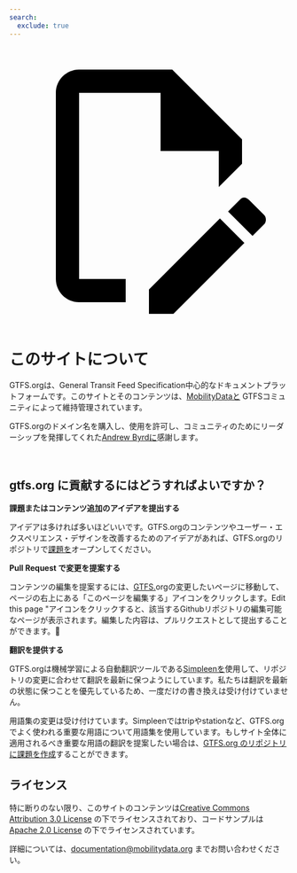 ```yaml
---
search:
  exclude: true
---
```


<a class="pencil-link" href="https://github.com/MobilityData/gtfs.org/blob/main/docs/about.ja.md" title="Edit this page" target="_blank">
    <svg class="pencil" xmlns="http://www.w3.org/2000/svg" viewBox="0 0 24 24"><path d="M10 20H6V4h7v5h5v3.1l2-2V8l-6-6H6c-1.1 0-2 .9-2 2v16c0 1.1.9 2 2 2h4v-2m10.2-7c.1 0 .3.1.4.2l1.3 1.3c.2.2.2.6 0 .8l-1 1-2.1-2.1 1-1c.1-.1.2-.2.4-.2m0 3.9L14.1 23H12v-2.1l6.1-6.1 2.1 2.1Z"/></svg>
  </a>

<style>
  .md-nav .md-nav--secondary {.
      display: none !important;
    }
</style>

# このサイトについて

GTFS.orgは、General Transit Feed Specification中心的なドキュメントプラットフォームです。このサイトとそのコンテンツは、[MobilityDataと](https://mobilitydata.org/) GTFSコミュニティによって維持管理されています。

GTFS.orgのドメイン名を購入し、使用を許可し、コミュニティのためにリーダーシップを発揮してくれた[Andrew Byrdに](https://www.linkedin.com/in/byrdandrew)感謝します。

<br/>

## gtfs.org に貢献するにはどうすればよいですか？

**課題またはコンテンツ追加のアイデアを提出する**

アイデアは多ければ多いほどいいです。GTFS.orgのコンテンツやユーザー・エクスペリエンス・デザインを改善するためのアイデアがあれば、GTFS.orgのリポジトリで[課題を](https://github.com/MobilityData/gtfs.org/issues/new)オープンしてください。

**Pull Request で変更を提案する**

コンテンツの編集を提案するには、[GTFS.](https://gtfs.org/)orgの変更したいページに移動して、ページの右上にある「このページを編集する」アイコンをクリックします。Edit this page "アイコンをクリックすると、該当するGithubリポジトリの編集可能なページが表示されます。編集した内容は、プルリクエストとして提出することができます。📝

**翻訳を提供する**

GTFS.orgは機械学習による自動翻訳ツールである[Simpleenを](https://simpleen.io/)使用して、リポジトリの変更に合わせて翻訳を最新に保つようにしています。私たちは翻訳を最新の状態に保つことを優先しているため、一度だけの書き換えは受け付けていません。

用語集の変更は受け付けています。Simpleenではtripやstationなど、GTFS.orgでよく使われる重要な用語について用語集を使用しています。もしサイト全体に適用されるべき重要な用語の翻訳を提案したい場合は、[GTFS.org のリポジトリに課題を作成](https://github.com/MobilityData/gtfs.org/issues/new/choose)することができます。

## ライセンス

特に断りのない限り、このサイトのコンテンツは[Creative Commons Attribution 3.0 License](https://creativecommons.org/licenses/by/3.0/) の下でライセンスされており、コードサンプルは[Apache 2.0 License](https://www.apache.org/licenses/LICENSE-2.0) の下でライセンスされています。

詳細については、<documentation@mobilitydata.org> までお問い合わせください。
